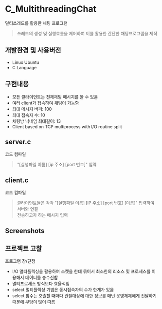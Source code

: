 # C_MultithreadingChat
멀티쓰레드를 활용한 채팅 프로그램
> 쓰레드의 생성 및 실행흐름을 제어하여 이를 활용한 간단한 채팅프로그램을 제작

## 개발환경 및 사용버전
- Linux Ubuntu
- C Language

## 구현내용
- 모든 클라이언트는 전체채팅 메시지를 볼 수 있음
- 여러 client가 접속하여 채팅이 가능함
- 최대 메시지 버퍼: 100
- 최대 접속자 수: 10
- 채팅방 닉네임 최대길이: 13
- Client based on TCP multiprocess with I/O routine split

## server.c
코드 컴파일
> "[실행파일 이름] [ip 주소] [port 번호]" 입력

## client.c
코드 컴파일
> 클라이언트들은 각각 "[실행파일 이름] [IP 주소] [port 번호] [이름]" 입력하여 서버와 연결<br>
> 전송하고자 하는 메시지 입력<br>

## Screenshots

## 프로젝트 고찰
프로그램 장/단점
- I/O 멀티플렉싱을 활용하여 소켓을 한데 묶어서 최소한의 리소스 및 프로세스를 이용해서 데이터를 송수신함<br>
- 멀티프로세스 방식보다 효율적임<br>
- select 멀티플렉싱 기법은 동시접속자의 수가 한계가 있음<br>
- select 함수는 호출할 때마다 관찰대상에 대한 정보를 매번 운영체제에게 전달하기때문에 부담이 많이 따름<br>
